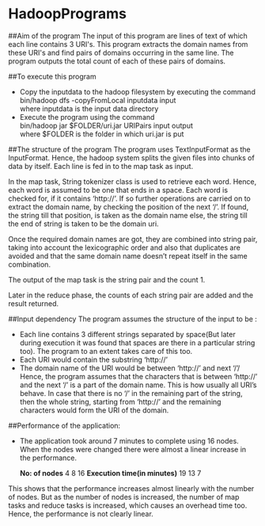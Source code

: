 # HadoopPrograms

##Aim of the program
The input of this program are lines of text of which each line contains 3 URI's. This program extracts the domain names from these URI's and find pairs of domains occurring in the same line. The program outputs the total count of each of these pairs of domains.

##To execute this program
- Copy the inputdata to the hadoop filesystem by executing the command  
  bin/hadoop dfs -copyFromLocal inputdata input  
where inputdata is the input data directory
- Execute the program using the command  
bin/hadoop jar $FOLDER/uri.jar URIPairs input output  
where $FOLDER is the folder in which uri.jar is put  

##The structure of the program
The program uses TextInputFormat as the InputFormat. Hence, the hadoop system splits the given files into chunks of data by itself. Each line is fed in to the map task as input.

In the map task, String tokenizer class is used to retrieve each word.  Hence, each word is assumed to be one that ends in a space. Each word is checked for, if it contains ‘http://’. If so further operations are carried on to extract the domain name, by checking the position of the next ‘/’. If found, the string till that position, is taken as the domain name else, the string till the end of string is taken to be the domain uri.

 Once the required domain names are got, they are combined into string pair, taking into account the lexicographic order and also that duplicates are avoided and that the same domain name doesn’t repeat itself in the same combination.
 
   The output of the map task is the string pair and the count 1.
   
   Later in the reduce phase, the counts of each string pair are added and the result returned.
   
##Input dependency
   The program assumes the structure of the input to be :
-	Each line contains 3 different strings separated by space(But later during execution it was found that spaces are there in a particular string too). The program to an extent takes care of this too.
-	Each URI would contain the substring ‘http://’
-  The domain name of the URI would be between ‘http://’ and next ‘/’/ Hence, the program assumes that the characters that is between ‘http://’ and the next ‘/’ is a part of the domain name. This is how usually all URI’s behave. In case that there is no ‘/’ in the remaining part of the string, then the whole string, starting from ‘http://’ and the remaining characters would form the URI of the domain.

##Performance of the application: 
-	The application took around 7 minutes to complete using 16 nodes. When the nodes were changed there were almost a linear increase in the performance. 

    
      
      **No: of nodes**                         4           8         16
      **Execution time(in minutes)**          19          13          7

This shows that the performance increases almost linearly with the number of nodes. But as the number of nodes is increased, the number of map tasks and reduce tasks is increased, which causes an overhead time too. Hence, the performance is not clearly linear.


